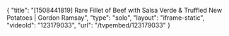 {
    "title": "[1508441819] Rare Fillet of Beef with Salsa Verde & Truffled New Potatoes | Gordon Ramsay",
    "type": "solo",
    "layout": "iframe-static",
    "videoId": "123179033",
    "url": "\/tvpembed\/123179033"
}